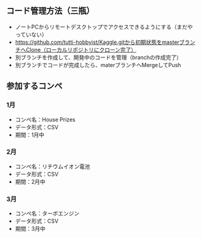 
## コード管理方法（三瓶）
- ノートPCからリモートデスクトップでアクセスできるようにする（まだやっていない）
- https://github.com/tutti-hobbyist/Kaggle.gitから初期状態をmasterブランチへClone（ローカルリポジトリにクローン完了）
- 別ブランチを作成して、開発中のコードを管理（branchの作成完了）
- 別ブランチでコードが完成したら、materブランチへMergeしてPush

## 参加するコンペ
### 1月
- コンペ名：House Prizes
- データ形式：CSV
- 期間：1月中

### 2月
- コンペ名：リチウムイオン電池
- データ形式：CSV
- 期間：2月中

### 3月
- コンペ名：ターボエンジン
- データ形式：CSV
- 期間：3月中
